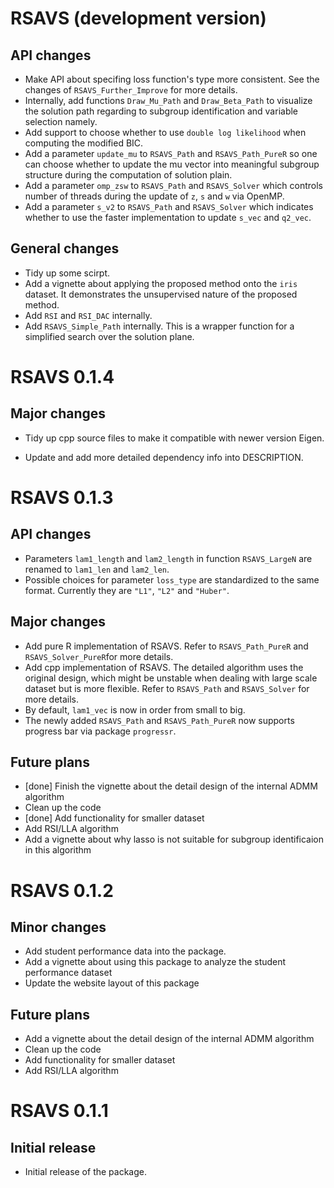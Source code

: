 # RSAVS (development version)

## API changes

  - Make API about specifing loss function's type more consistent. See the changes of `RSAVS_Further_Improve` for more details.
  - Internally, add functions `Draw_Mu_Path` and `Draw_Beta_Path` to visualize the solution path regarding to subgroup identification and variable selection namely.
  - Add support to choose whether to use `double log likelihood` when computing the modified BIC.
  - Add a parameter `update_mu` to `RSAVS_Path` and `RSAVS_Path_PureR` so one can choose whether to update the mu vector into meaningful subgroup structure during the computation of solution plain.
  - Add a parameter `omp_zsw` to `RSAVS_Path` and `RSAVS_Solver` which controls number of threads during the update of `z`, `s` and `w` via OpenMP.
  - Add a parameter `s_v2` to `RSAVS_Path` and `RSAVS_Solver` which indicates whether to use the faster implementation to update `s_vec` and `q2_vec`.

## General changes
  - Tidy up some scirpt.
  - Add a vignette about applying the proposed method onto the `iris` dataset. It demonstrates the unsupervised nature of the proposed method.
  - Add `RSI` and `RSI_DAC` internally.
  - Add `RSAVS_Simple_Path` internally. This is a wrapper function for a simplified search over the solution plane.

# RSAVS 0.1.4

## Major changes

  - Tidy up cpp source files to make it compatible with newer version Eigen.

  - Update and add more detailed dependency info into DESCRIPTION.

# RSAVS 0.1.3

## API changes
  
  - Parameters `lam1_length` and `lam2_length` in function `RSAVS_LargeN` are renamed to `lam1_len` and `lam2_len`.
  - Possible choices for parameter `loss_type` are standardized to the same format. Currently they are `"L1"`, `"L2"` and `"Huber"`.

## Major changes

  - Add pure R implementation of RSAVS. Refer to `RSAVS_Path_PureR` and `RSAVS_Solver_PureR`for more details.
  - Add cpp implementation of RSAVS. The detailed algorithm uses the original design, which might be unstable when dealing with large scale dataset but is more flexible. Refer to `RSAVS_Path` and `RSAVS_Solver` for more details.
  - By default, `lam1_vec` is now in order from small to big.
  - The newly added `RSAVS_Path` and `RSAVS_Path_PureR` now supports progress bar via package `progressr`.

## Future plans

  - [done] Finish the vignette about the detail design of the internal ADMM algorithm
  - Clean up the code
  - [done] Add functionality for smaller dataset
  - Add RSI/LLA algorithm
  - Add a vignette about why lasso is not suitable for subgroup identificaion in this algorithm
  
# RSAVS 0.1.2

## Minor changes
  
  - Add student performance data into the package.
  - Add a vignette about using this package to analyze the student performance dataset
  - Update the website layout of this package
  
## Future plans

  - Add a vignette about the detail design of the internal ADMM algorithm
  - Clean up the code
  - Add functionality for smaller dataset
  - Add RSI/LLA algorithm


# RSAVS 0.1.1

## Initial release
   
  - Initial release of the package.
